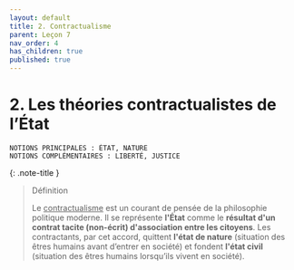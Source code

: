 ```yaml
---
layout: default
title: 2. Contractualisme
parent: Leçon 7
nav_order: 4
has_children: true
published: true
---
```

# 2. Les théories contractualistes de l’État

```
NOTIONS PRINCIPALES : ÉTAT, NATURE
NOTIONS COMPLÉMENTAIRES : LIBERTÉ, JUSTICE
```

{: .note-title }
> Définition
>  
>Le <u>contractualisme</u> est un courant de pensée de la philosophie politique moderne. Il se représente **l'État** comme le **résultat d'un contrat tacite (non-écrit) d'association entre les citoyens**. Les contractants, par cet accord, quittent **l'état de nature** (situation des êtres humains avant d’entrer en société) et fondent **l'état civil** (situation des êtres humains lorsqu’ils vivent en société).   




